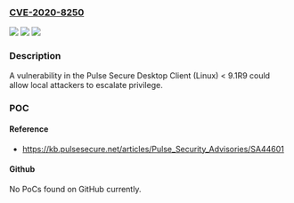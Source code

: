 ### [CVE-2020-8250](https://cve.mitre.org/cgi-bin/cvename.cgi?name=CVE-2020-8250)
![](https://img.shields.io/static/v1?label=Product&message=Pulse%20Secure%20Desktop%20Client&color=blue)
![](https://img.shields.io/static/v1?label=Version&message=n%2Fa&color=blue)
![](https://img.shields.io/static/v1?label=Vulnerability&message=Privilege%20Escalation%20(CAPEC-233)&color=brighgreen)

### Description

A vulnerability in the Pulse Secure Desktop Client (Linux) < 9.1R9 could allow local attackers to escalate privilege.

### POC

#### Reference
- https://kb.pulsesecure.net/articles/Pulse_Security_Advisories/SA44601

#### Github
No PoCs found on GitHub currently.

